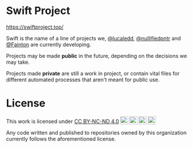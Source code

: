 # Swift Project
https://swiftproject.top/

Swift is the name of a line of projects we, [@lucaledd](https://github.com/lucaledd), [@nullifiedpntr](https://github.com/nullifiedpntr) and [@Fainton](https://github.com/Fainton) are currently developing.

Projects may be made **public** in the future, depending on the decisions we may take.

Projects made **private** are still a work in project, or contain vital files for different automated processes that aren't meant for public use.


# License
<p xmlns:cc="http://creativecommons.org/ns#" >This work is licensed under <a href="https://creativecommons.org/licenses/by-nc-nd/4.0/?ref=chooser-v1" target="_blank" rel="license noopener noreferrer" style="display:inline-block;">CC BY-NC-ND 4.0<img style="height:22px!important;margin-left:3px;vertical-align:text-bottom;" src="https://mirrors.creativecommons.org/presskit/icons/cc.svg?ref=chooser-v1" alt=""><img style="height:22px!important;margin-left:3px;vertical-align:text-bottom;" src="https://mirrors.creativecommons.org/presskit/icons/by.svg?ref=chooser-v1" alt=""><img style="height:22px!important;margin-left:3px;vertical-align:text-bottom;" src="https://mirrors.creativecommons.org/presskit/icons/nc.svg?ref=chooser-v1" alt=""><img style="height:22px!important;margin-left:3px;vertical-align:text-bottom;" src="https://mirrors.creativecommons.org/presskit/icons/nd.svg?ref=chooser-v1" alt=""></a></p>

Any code written and published to repositories owned by this organization currently follows the aforementioned license.
